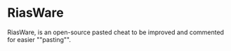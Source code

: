 # RiasWare
RiasWare, is an open-source pasted cheat to be improved and commented for easier ""pasting"".
